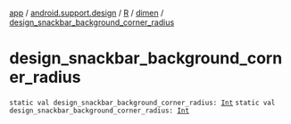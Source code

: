 [app](../../../index.md) / [android.support.design](../../index.md) / [R](../index.md) / [dimen](index.md) / [design_snackbar_background_corner_radius](./design_snackbar_background_corner_radius.md)

# design_snackbar_background_corner_radius

`static val design_snackbar_background_corner_radius: `[`Int`](https://kotlinlang.org/api/latest/jvm/stdlib/kotlin/-int/index.html)
`static val design_snackbar_background_corner_radius: `[`Int`](https://kotlinlang.org/api/latest/jvm/stdlib/kotlin/-int/index.html)